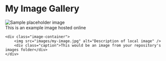 <!DOCTYPE html>
<html>
<head>
    <title>Image Gallery</title>
</head>
<body>
    <h1>My Image Gallery</h1>
    <div class="image-container">
        <img src="https://placehold.co/600x400" alt="Sample placeholder image" />
        <div class="caption">This is an example image hosted online</div>
    </div>
    
    <div class="image-container">
        <img src="images/my-image.jpg" alt="Description of local image" />
        <div class="caption">This would be an image from your repository's images folder</div>
    </div>
</body>
</html>
